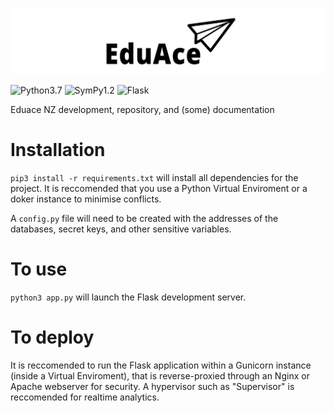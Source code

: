 ![Image](https://github.com/odrusso/eduace/blob/master/docs/resources/logo_small.png)

![Python3.7](https://img.shields.io/badge/python-3.7-brightgreen.svg) ![SymPy1.2](https://img.shields.io/badge/SymPy-1.2-brightgreen.svg) ![Flask](https://img.shields.io/badge/flask-1.0.2-brightgreen.svg)

Eduace NZ development, repository, and (some) documentation

# Installation

`pip3 install -r requirements.txt` will install all dependencies for the project. It is reccomended that you use a Python Virtual Enviroment or a doker instance to minimise conflicts. 

A `config.py` file will need to be created with the addresses of the databases, secret keys, and other sensitive variables. 

# To use
`python3 app.py` will launch the Flask development server.

# To deploy
It is reccomended to run the Flask application within a Gunicorn instance (inside a Virtual Enviroment), that is reverse-proxied through an Nginx or Apache webserver for security. A hypervisor such as "Supervisor" is reccomended for realtime analytics. 
